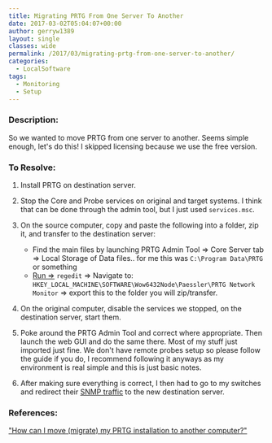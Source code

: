 ```yaml
---
title: Migrating PRTG From One Server To Another
date: 2017-03-02T05:04:07+00:00
author: gerryw1389
layout: single
classes: wide
permalink: /2017/03/migrating-prtg-from-one-server-to-another/
categories:
  - LocalSoftware
tags:
  - Monitoring
  - Setup
---
```

<!--more-->

### Description:

So we wanted to move PRTG from one server to another. Seems simple enough, let's do this! I skipped licensing because we use the free version.

### To Resolve:

1. Install PRTG on destination server.

2. Stop the Core and Probe services on original and target systems. I think that can be done through the admin tool, but I just used `services.msc`.

3. On the source computer, copy and paste the following into a folder, zip it, and transfer to the destination server:

   - Find the main files by launching PRTG Admin Tool => Core Server tab => Local Storage of Data files.. for me this was `C:\Program Data\PRTG` or something
   - [Run =>](https://automationadmin.com/2016/05/command-prompt-overview/) `regedit` => Navigate to: `HKEY_LOCAL_MACHINE\SOFTWARE\Wow6432Node\Paessler\PRTG Network Monitor` => export this to the folder you will zip/transfer.

4. On the original computer, disable the services we stopped, on the destination server, start them.

5. Poke around the PRTG Admin Tool and correct where appropriate. Then launch the web GUI and do the same there. Most of my stuff just imported just fine. We don't have remote probes setup so please follow the guide if you do, I recommend following it anyways as my environment is real simple and this is just basic notes.

6. After making sure everything is correct, I then had to go to my switches and redirect their [SNMP traffic](https://automationadmin.com/2017/02/configuring-snmp/) to the new destination server.

### References:

["How can I move (migrate) my PRTG installation to another computer?"](https://kb.paessler.com/en/topic/413-how-can-i-move-migrate-my-prtg-installation-to-another-computer)